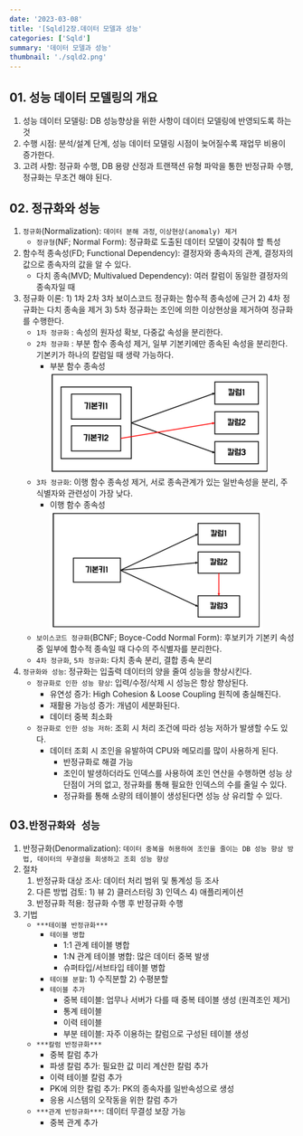 ```yaml
---
date: '2023-03-08'
title: '[Sqld]2장.데이터 모델과 성능'
categories: ['Sqld']
summary: '데이터 모델과 성능'
thumbnail: './sqld2.png'
---
```


## 01. 성능 데이터 모델링의 개요
1. 성능 데이터 모델링: DB 성능향상을 위한 사항이 데이터 모델링에 반영되도록 하는 것
2. 수행 시점: 분석/설계 단계, 성능 데이터 모델링 시점이 늦어질수록 재업무 비용이 증가한다.
3. 고려 사항: 정규화 수행, DB 용량 산정과 트랜잭션 유형 파악을 통한 반정규화 수행, 정규화는 무조건 해야 된다.
## 02. 정규화와 성능
1. ``정규화``(Normalization): ``데이터 분해 과정``, ``이상현상(anomaly) 제거``
   * ``정규형``(NF; Normal Form): 정규화로 도출된 데이터 모델이 갖춰야 할 특성
2. 함수적 종속성(FD; Functional Dependency): 결정자와 종속자의 관계, 결정자의 값으로 종속자의 값을 알 수 있다.
   * 다치 종속(MVD; Multivalued Dependency): 여러 칼럼이 동일한 결정자의 종속자일 때
3. 정규화 이론: 1) 1차 2차 3차 보이스코드 정규화는 함수적 종속성에 근거 2) 4차 정규화는 다치 종속을 제거 3) 5차
   정규화는 조인에 의한 이상현상을 제거하여 정규화를 수행한다.
   * ``1차 정규화`` : 속성의 원자성 확보, 다중값 속성을 분리한다.
   * ``2차 정규화`` : 부분 함수 종속성 제거, 일부 기본키에만 종속된 속성을 분리한다. 기본키가 하나의 칼럼일 때 생략 가능하다.
     * 부분 함수 종속성 ![](./2Normalization.png)
   * ``3차 정규화``: 이행 함수 종속성 제거, 서로 종속관계가 있는 일반속성을 분리, 주식별자와 관련성이 가장 낮다.
     * 이행 함수 종속성 ![](./3Normalization.png)
   * ``보이스코드 정규화``(BCNF; Boyce-Codd Normal Form): 후보키가 기본키 속성 중 일부에 함수적 종속일 때
     다수의 주식별자를 분리한다.
   * ``4차 정규화``, ``5차 정규화``: 다치 종속 분리, 결합 종속 분리
4. ``정규화와 성능``: 정규화는 입출력 데이터의 양을 줄여 성능을 향상시킨다.
   * ``정규화로 인한 성능 향상``: 입력/수정/삭제 시 성능은 항상 향상된다.
     - 유연성 증가: High Cohesion & Loose Coupling 원칙에 충실해진다.
     - 재활용 가능성 증가: 개념이 세분화된다.
     - 데이터 중복 최소화
   * ``정규화로 인한 성능 저하``: 조회 시 처리 조건에 따라 성능 저하가 발생할 수도 있다.
     - 데이터 조회 시 조인을 유발하여 CPU와 메모리를 많이 사용하게 된다.
       + 반정규화로 해결 가능
       + 조인이 발생하더라도 인덱스를 사용하여 조인 연산을 수행하면 성능 상 단점이 거의 없고, 정규화를 통해 필요한 인덱스의 수를 줄일 수 있다.
       + 정규화를 통해 소량의 테이블이 생성된다면 성능 상 유리할 수 있다.
## 03.``반정규화와 성능``
1. 반정규화(Denormalization): ``데이터 중복을 허용하여 조인을 줄이는 DB 성능 향상 방법, 데이터의 무결성을 희생하고
   조회 성능 향상``
2. 절차
   1. 반정규화 대상 조사: 데이터 처리 범위 및 통계성 등 조사
   2. 다른 방법 검토: 1) 뷰 2) 클러스터링 3) 인덱스 4) 애플리케이션
   3. 반정규화 적용: 정규화 수행 후 반정규화 수행
3. 기법
   * ``***테이블 반정규화***``
     - ``테이블 병합``
       + 1:1 관계 테이블 병합
       + 1:N 관계 테이블 병합: 많은 데이터 중복 발생
       + 슈퍼타입/서브타입 테이블 병합 
     - ``테이블 분할``: 1) 수직분할 2) 수평분할
     - ``테이블 추가``
       + 중복 테이블: 업무나 서버가 다를 때 중복 테이블 생성 (원격조인 제거)
       + 통계 테이블
       + 이력 테이블
       + 부분 테이블: 자주 이용하는 칼럼으로 구성된 테이블 생성
   * ``***칼럼 반정규화***``
     - 중복 칼럼 추가
     - 파생 칼럼 추가: 필요한 값 미리 계산한 칼럼 추가
     - 이력 테이블 칼럼 추가
     - PK에 의한 칼럼 추가: PK의 종속자를 일반속성으로 생성
     - 응용 시스템의 오작동을 위한 칼럼 추가
   * ``***관계 반정규화***``: 데이터 무결성 보장 가능
     - 중복 관계 추가
